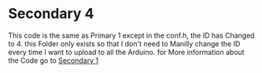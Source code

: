 # Secondary 4
This code is the same as Primary 1 except in the conf.h, the ID has Changed to 4. this Folder only exists so that I don't need to Manilly change the ID every time I want to upload to all the Arduino. for More information about the Code go to [Secondary 1](https://github.com/TriforceGB/rems006-Arduino/tree/main/Secondary-1)